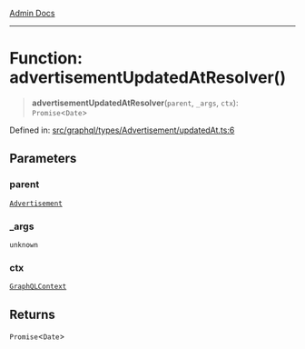 [Admin Docs](/)

***

# Function: advertisementUpdatedAtResolver()

> **advertisementUpdatedAtResolver**(`parent`, `_args`, `ctx`): `Promise`\<`Date`\>

Defined in: [src/graphql/types/Advertisement/updatedAt.ts:6](https://github.com/syedali237/talawa-api/blob/691786dc98e76819737c41ef0af34983792105fd/src/graphql/types/Advertisement/updatedAt.ts#L6)

## Parameters

### parent

[`Advertisement`](../../Advertisement/type-aliases/Advertisement.md)

### \_args

`unknown`

### ctx

[`GraphQLContext`](../../../../context/type-aliases/GraphQLContext.md)

## Returns

`Promise`\<`Date`\>
